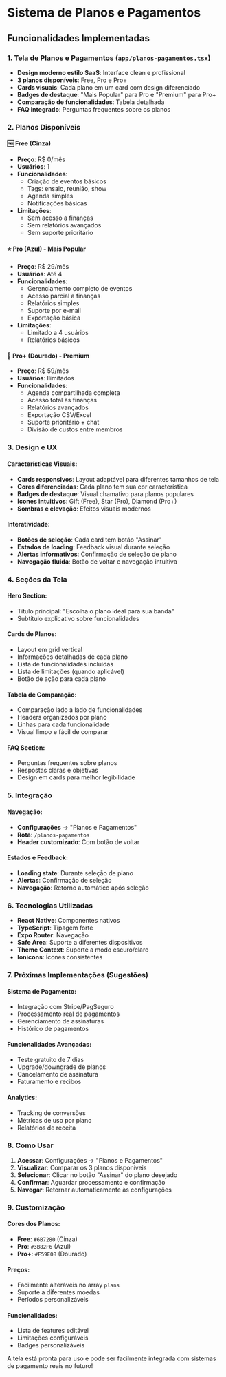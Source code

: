 # Sistema de Planos e Pagamentos

## Funcionalidades Implementadas

### 1. Tela de Planos e Pagamentos (`app/planos-pagamentos.tsx`)
- **Design moderno estilo SaaS**: Interface clean e profissional
- **3 planos disponíveis**: Free, Pro e Pro+
- **Cards visuais**: Cada plano em um card com design diferenciado
- **Badges de destaque**: "Mais Popular" para Pro e "Premium" para Pro+
- **Comparação de funcionalidades**: Tabela detalhada
- **FAQ integrado**: Perguntas frequentes sobre os planos

### 2. Planos Disponíveis

#### 🆓 **Free** (Cinza)
- **Preço**: R$ 0/mês
- **Usuários**: 1
- **Funcionalidades**:
  - Criação de eventos básicos
  - Tags: ensaio, reunião, show
  - Agenda simples
  - Notificações básicas
- **Limitações**:
  - Sem acesso a finanças
  - Sem relatórios avançados
  - Sem suporte prioritário

#### ⭐ **Pro** (Azul) - Mais Popular
- **Preço**: R$ 29/mês
- **Usuários**: Até 4
- **Funcionalidades**:
  - Gerenciamento completo de eventos
  - Acesso parcial a finanças
  - Relatórios simples
  - Suporte por e-mail
  - Exportação básica
- **Limitações**:
  - Limitado a 4 usuários
  - Relatórios básicos

#### 💎 **Pro+** (Dourado) - Premium
- **Preço**: R$ 59/mês
- **Usuários**: Ilimitados
- **Funcionalidades**:
  - Agenda compartilhada completa
  - Acesso total às finanças
  - Relatórios avançados
  - Exportação CSV/Excel
  - Suporte prioritário + chat
  - Divisão de custos entre membros

### 3. Design e UX

#### **Características Visuais**:
- **Cards responsivos**: Layout adaptável para diferentes tamanhos de tela
- **Cores diferenciadas**: Cada plano tem sua cor característica
- **Badges de destaque**: Visual chamativo para planos populares
- **Ícones intuitivos**: Gift (Free), Star (Pro), Diamond (Pro+)
- **Sombras e elevação**: Efeitos visuais modernos

#### **Interatividade**:
- **Botões de seleção**: Cada card tem botão "Assinar"
- **Estados de loading**: Feedback visual durante seleção
- **Alertas informativos**: Confirmação de seleção de plano
- **Navegação fluida**: Botão de voltar e navegação intuitiva

### 4. Seções da Tela

#### **Hero Section**:
- Título principal: "Escolha o plano ideal para sua banda"
- Subtítulo explicativo sobre funcionalidades

#### **Cards de Planos**:
- Layout em grid vertical
- Informações detalhadas de cada plano
- Lista de funcionalidades incluídas
- Lista de limitações (quando aplicável)
- Botão de ação para cada plano

#### **Tabela de Comparação**:
- Comparação lado a lado de funcionalidades
- Headers organizados por plano
- Linhas para cada funcionalidade
- Visual limpo e fácil de comparar

#### **FAQ Section**:
- Perguntas frequentes sobre planos
- Respostas claras e objetivas
- Design em cards para melhor legibilidade

### 5. Integração

#### **Navegação**:
- **Configurações** → "Planos e Pagamentos"
- **Rota**: `/planos-pagamentos`
- **Header customizado**: Com botão de voltar

#### **Estados e Feedback**:
- **Loading state**: Durante seleção de plano
- **Alertas**: Confirmação de seleção
- **Navegação**: Retorno automático após seleção

### 6. Tecnologias Utilizadas

- **React Native**: Componentes nativos
- **TypeScript**: Tipagem forte
- **Expo Router**: Navegação
- **Safe Area**: Suporte a diferentes dispositivos
- **Theme Context**: Suporte a modo escuro/claro
- **Ionicons**: Ícones consistentes

### 7. Próximas Implementações (Sugestões)

#### **Sistema de Pagamento**:
- Integração com Stripe/PagSeguro
- Processamento real de pagamentos
- Gerenciamento de assinaturas
- Histórico de pagamentos

#### **Funcionalidades Avançadas**:
- Teste gratuito de 7 dias
- Upgrade/downgrade de planos
- Cancelamento de assinatura
- Faturamento e recibos

#### **Analytics**:
- Tracking de conversões
- Métricas de uso por plano
- Relatórios de receita

### 8. Como Usar

1. **Acessar**: Configurações → "Planos e Pagamentos"
2. **Visualizar**: Comparar os 3 planos disponíveis
3. **Selecionar**: Clicar no botão "Assinar" do plano desejado
4. **Confirmar**: Aguardar processamento e confirmação
5. **Navegar**: Retornar automaticamente às configurações

### 9. Customização

#### **Cores dos Planos**:
- **Free**: `#6B7280` (Cinza)
- **Pro**: `#3B82F6` (Azul)
- **Pro+**: `#F59E0B` (Dourado)

#### **Preços**:
- Facilmente alteráveis no array `plans`
- Suporte a diferentes moedas
- Períodos personalizáveis

#### **Funcionalidades**:
- Lista de features editável
- Limitações configuráveis
- Badges personalizáveis

A tela está pronta para uso e pode ser facilmente integrada com sistemas de pagamento reais no futuro!

